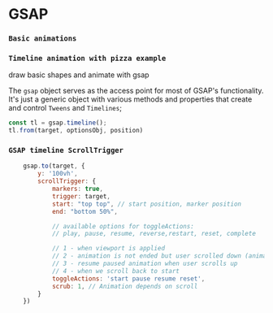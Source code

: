 # GSAP

### `Basic animations`
### `Timeline animation with pizza example`
draw basic shapes and animate with gsap

The `gsap` object serves as the access point for most of GSAP's functionality. It's just a generic object with various methods and properties that create and control `Tweens` and `Timelines`;

```js
const tl = gsap.timeline();
tl.from(target, optionsObj, position)
```
### `GSAP timeline ScrollTrigger`
```js
    gsap.to(target, {
        y: '100vh',
        scrollTrigger: {
            markers: true,
            trigger: target,
            start: "top top", // start position, marker position
            end: "bottom 50%",

            // available options for toggleActions:
            // play, pause, resume, reverse,restart, reset, complete

            // 1 - when viewport is applied
            // 2 - animation is not ended but user scrolled down (animation paused)
            // 3 - resume paused animation when user scrolls up
            // 4 - when we scroll back to start
            toggleActions: 'start pause resume reset',
            scrub: 1, // Animation depends on scroll
        }
    })
```
